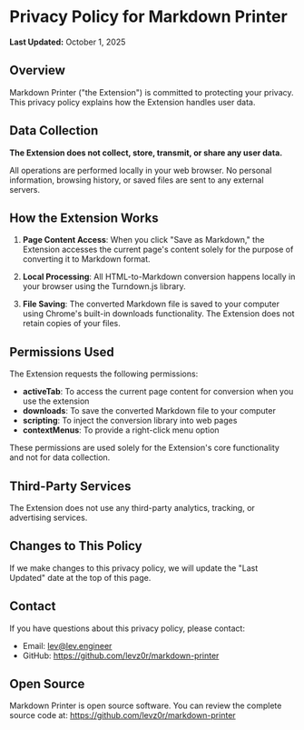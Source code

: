 # Privacy Policy for Markdown Printer

**Last Updated:** October 1, 2025

## Overview

Markdown Printer ("the Extension") is committed to protecting your privacy. This privacy policy explains how the Extension handles user data.

## Data Collection

**The Extension does not collect, store, transmit, or share any user data.**

All operations are performed locally in your web browser. No personal information, browsing history, or saved files are sent to any external servers.

## How the Extension Works

1. **Page Content Access**: When you click "Save as Markdown," the Extension accesses the current page's content solely for the purpose of converting it to Markdown format.

2. **Local Processing**: All HTML-to-Markdown conversion happens locally in your browser using the Turndown.js library.

3. **File Saving**: The converted Markdown file is saved to your computer using Chrome's built-in downloads functionality. The Extension does not retain copies of your files.

## Permissions Used

The Extension requests the following permissions:

- **activeTab**: To access the current page content for conversion when you use the extension
- **downloads**: To save the converted Markdown file to your computer
- **scripting**: To inject the conversion library into web pages
- **contextMenus**: To provide a right-click menu option

These permissions are used solely for the Extension's core functionality and not for data collection.

## Third-Party Services

The Extension does not use any third-party analytics, tracking, or advertising services.

## Changes to This Policy

If we make changes to this privacy policy, we will update the "Last Updated" date at the top of this page.

## Contact

If you have questions about this privacy policy, please contact:
- Email: lev@lev.engineer
- GitHub: https://github.com/levz0r/markdown-printer

## Open Source

Markdown Printer is open source software. You can review the complete source code at:
https://github.com/levz0r/markdown-printer
